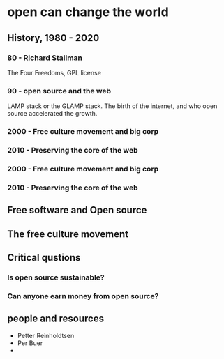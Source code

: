 # open can change the world

## History, 1980 - 2020

### 80 - Richard Stallman
The Four Freedoms, GPL license 

### 90 - open source and the web
LAMP stack or the GLAMP stack.
The birth of the internet, and who open source accelerated the growth.

### 2000 - Free culture movement and big corp
### 2010 - Preserving the core of the web
### 2000 - Free culture movement and big corp
### 2010 - Preserving the core of the web

## Free software and Open source

## The free culture movement

## Critical qustions 

### Is open source sustainable? 

### Can anyone earn money from open source?

## people and resources
* Petter Reinholdtsen
* Per Buer
*
